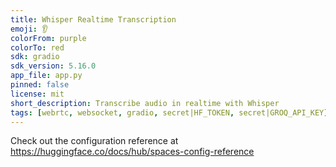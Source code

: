 ```yaml
---
title: Whisper Realtime Transcription
emoji: 👂
colorFrom: purple
colorTo: red
sdk: gradio
sdk_version: 5.16.0
app_file: app.py
pinned: false
license: mit
short_description: Transcribe audio in realtime with Whisper
tags: [webrtc, websocket, gradio, secret|HF_TOKEN, secret|GROQ_API_KEY]
---
```


Check out the configuration reference at https://huggingface.co/docs/hub/spaces-config-reference